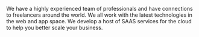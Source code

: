We have a highly experienced team of professionals and have connections to freelancers around the world. We all work with the latest technologies in the web and app space. We develop a host of SAAS services for the cloud to help you better scale your business.
